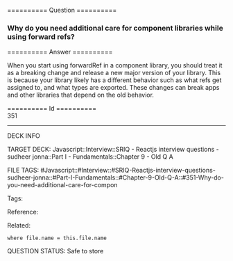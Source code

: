 ========== Question ==========  

### Why do you need additional care for component libraries while using forward refs?  

========== Answer ==========  

When you start using forwardRef in a component library, you should treat it as a
breaking change and release a new major version of your library. This is because
your library likely has a different behavior such as what refs get assigned to,
and what types are exported. These changes can break apps and other libraries
that depend on the old behavior.

========== Id ==========  
351

---

DECK INFO

TARGET DECK: Javascript::Interview::SRIQ - Reactjs interview questions - sudheer jonna::Part I - Fundamentals::Chapter 9 - Old Q A

FILE TAGS: #Javascript::#Interview::#SRIQ-Reactjs-interview-questions-sudheer-jonna::#Part-I-Fundamentals::#Chapter-9-Old-Q-A::#351-Why-do-you-need-additional-care-for-compon

Tags:

Reference:

Related:

```dataview
where file.name = this.file.name
```
QUESTION STATUS: Safe to store
